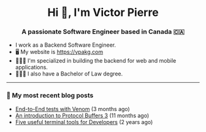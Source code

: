 <h1 align="center">Hi 👋, I'm Victor Pierre</h1>
<h3 align="center">A passionate Software Engineer based in Canada 🇨🇦</h3>

- I work as a Backend Software Engineer.
- 🖥 My website is https://vpakg.com
- 👨🏻‍💻 I'm specialized in building the backend for web and mobile applications.
- 👨🏻‍⚖️ I also have a Bachelor of Law degree.

---

### 📝 My most recent blog posts

- [End-to-End tests with Venom](/articles/e2e-tests-with-venom/) (3 months ago)
- [An introduction to Protocol Buffers 3](/articles/introduction-to-protobuf/) (11 months ago)
- [Five useful terminal tools for Developers](/articles/five-great-terminal-tools/) (2 years ago)